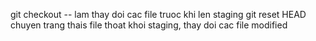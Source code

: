 
git checkout --<ten file> lam thay doi cac file truoc khi len staging
git reset HEAD <ten file > chuyen trang thais file thoat khoi staging, thay doi cac file modified
